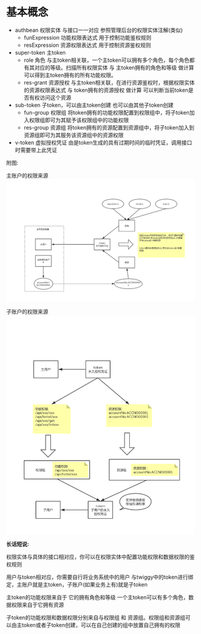 # 基本概念

- authbean 权限实体 与接口一一对应 参照管理后台的权限实体注解(类似)
    - funExpression 功能权限表达式 用于控制功能鉴权规则
    - resExpression 资源权限表达式 用于控制资源鉴权规则
- super-token 主token
    - role 角色 与主token相关联，一个主token可以拥有多个角色，每个角色都有其对应的等级。扫描所有权限实体 与 主token拥有的角色和等级 做计算 可以得到主token拥有的所有功能权限。
    - res-grant 资源授权 与主token相关联，在进行资源鉴权时，根据权限实体的资源权限表达式 与 token拥有的资源授权 做计算 可以判断当前token是否有权访问这个资源
- sub-token 子token，可以由主token创建 也可以由其他子token创建
    - fun-group 权限组 将token拥有的功能权限配置到权限组中，将子token加入权限组即可为其赋予该权限组中的功能权限
    - res-group 资源组 将token拥有的资源配置到资源组中，将子token加入到资源组即可为其服务该资源组中的资源权限
- v-token 虚拟授权凭证 由是token生成的具有过期时间的临时凭证，调用接口时需要带上此凭证

附图:

主账户的权限来源  
![](./1.png)

子账户的权限来源  
![](./2.png)


**长话短说:**

权限实体与具体的接口相对应，你可以在权限实体中配置功能权限和数据权限的鉴权规则

用户与token相对应，你需要自行将业务系统中的用户 与twiggy中的token进行绑定，主账户就是主token，子账户(如果业务上有)就是子token

主token的功能权限来自于 它的拥有角色和等级 一个主token可以有多个角色，数据权限来自于它拥有资源

子token的功能权限和数据权限分别来自与权限组 和 资源组。权限组和资源组可以由主token或者子token创建，可以在自己创建的组中放置自己拥有的权限
